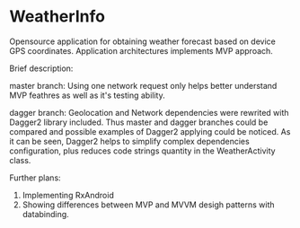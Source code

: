 # WeatherInfo
Opensource application for obtaining weather forecast based on device GPS coordinates. Application architectures implements MVP approach.

Brief description:

master branch:
Using one network request only helps better understand MVP feathres as well as it's testing ability.

dagger branch:
Geolocation and Network dependencies were rewrited with Dagger2 library included. Thus master and dagger branches could be compared and possible examples of Dagger2 applying could be noticed. As it can be seen, Dagger2 helps to simplify complex dependencies configuration, plus reduces code strings quantity in the WeatherActivity class.


Further plans:
1. Implementing RxAndroid
2. Showing differences between MVP and MVVM desigh patterns with databinding.

